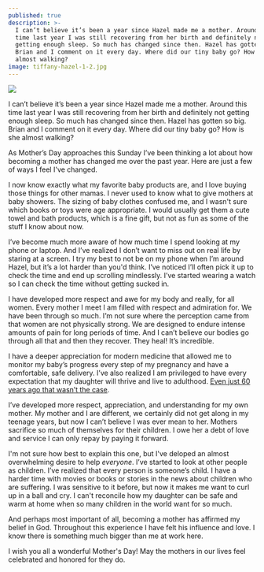 ```yaml
---
published: true
description: >-
  I can’t believe it’s been a year since Hazel made me a mother. Around this
  time last year I was still recovering from her birth and definitely not
  getting enough sleep. So much has changed since then. Hazel has gotten so big.
  Brian and I comment on it every day. Where did our tiny baby go? How is she
  almost walking?
image: tiffany-hazel-1-2.jpg
---
```

![]({{site.baseurl}}/img/![tiffany-hazel-1-2.jpg]({{site.baseurl}}/img/tiffany-hazel-1-2.jpg)
)

I can’t believe it’s been a year since Hazel made me a mother. Around this time last year I was still recovering from her birth and definitely not getting enough sleep. So much has changed since then. Hazel has gotten so big. Brian and I comment on it every day. Where did our tiny baby go? How is she almost walking?

As Mother’s Day approaches this Sunday I’ve been thinking a lot about how becoming a mother has changed me over the past year. Here are just a few of ways I feel I've changed. 

I now know exactly what my favorite baby products are, and I love buying those things for other mamas. I never used to know what to give mothers at baby showers. The sizing of baby clothes confused me, and I wasn't sure which books or toys were age appropriate. I would usually get them a cute towel and bath products, which is a fine gift, but not as fun as some of the stuff I know about now. 

I’ve become much more aware of how much time I spend looking at my phone or laptop. And I’ve realized I don’t want to miss out on real life by staring at a screen. I try my best to not be on my phone when I’m around Hazel, but it’s a lot harder than you'd think. I’ve noticed I’ll often pick it up to check the time and end up scrolling mindlessly. I’ve started wearing a watch so I can check the time without getting sucked in.

I have developed more respect and awe for my body and really, for all women. Every mother I meet I am filled with respect and admiration for. We have been through so much. I’m not sure where the perception came from that women are not physically strong. We are designed to endure intense amounts of pain for long periods of time. And I can’t believe our bodies go through all that and then they recover. They heal! It’s incredible. 

I have a deeper appreciation for modern medicine that allowed me to monitor my baby’s progress every step of my pregnancy and have a comfortable, safe delivery. I’ve also realized I am privileged to have every expectation that my daughter will thrive and live to adulthood. [Even just 60 years ago that wasn’t the case](https://www.npr.org/sections/health-shots/2012/10/16/162670836/wiping-out-polio-how-the-u-s-snuffed-out-a-killer).

I’ve developed more respect, appreciation, and understanding for my own mother. My mother and I are different, we certainly did not get along in my teenage years, but now I can’t believe I was ever mean to her. Mothers sacrifice so much of themselves for their children. I owe her a debt of love and service I can only repay by paying it forward. 

I'm not sure how best to explain this one, but I've deloped an almost overwhelming desire to help _everyone_. I’ve started to look at other people as children. I’ve realized that every person is someone’s child. I have a harder time with movies or books or stories in the news about children who are suffering. I was sensitive to it before, but now it makes me want to curl up in a ball and cry. I can't reconcile how my daughter can be safe and warm at home when so many children in the world want for so much. 

And perhaps most important of all, becoming a mother has affirmed my belief in God. Throughout this experience I have felt his influence and love. I know there is something much bigger than me at work here. 

I wish you all a wonderful Mother's Day! May the mothers in our lives feel celebrated and honored for they do.
